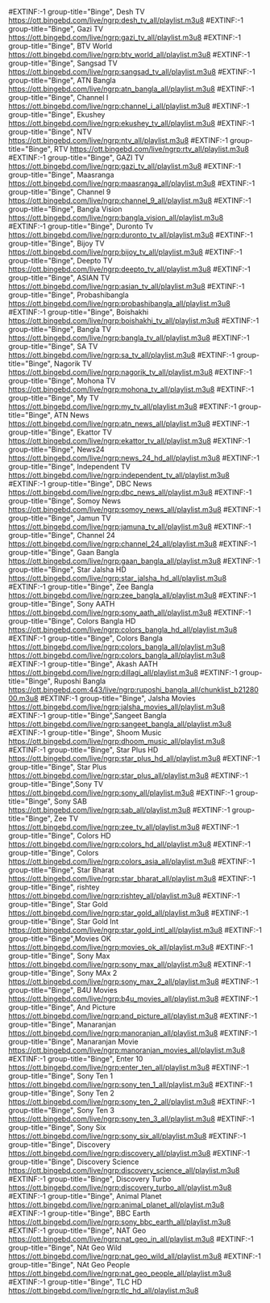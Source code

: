 #EXTINF:-1 group-title="Binge", Desh TV
https://ott.bingebd.com/live/ngrp:desh_tv_all/playlist.m3u8
#EXTINF:-1 group-title="Binge", Gazi TV
https://ott.bingebd.com/live/ngrp:gazi_tv_all/playlist.m3u8
#EXTINF:-1 group-title="Binge", BTV World
https://ott.bingebd.com/live/ngrp:btv_world_all/playlist.m3u8
#EXTINF:-1 group-title="Binge", Sangsad TV
https://ott.bingebd.com/live/ngrp:sangsad_tv_all/playlist.m3u8
#EXTINF:-1 group-title="Binge", ATN Bangla
https://ott.bingebd.com/live/ngrp:atn_bangla_all/playlist.m3u8
#EXTINF:-1 group-title="Binge", Channel I
https://ott.bingebd.com/live/ngrp:channel_i_all/playlist.m3u8
#EXTINF:-1 group-title="Binge", Ekushey
https://ott.bingebd.com/live/ngrp:ekushey_tv_all/playlist.m3u8
#EXTINF:-1 group-title="Binge", NTV
https://ott.bingebd.com/live/ngrp:ntv_all/playlist.m3u8
#EXTINF:-1 group-title="Binge", RTV
https://ott.bingebd.com/live/ngrp:rtv_all/playlist.m3u8
#EXTINF:-1 group-title="Binge", GAZI TV
https://ott.bingebd.com/live/ngrp:gazi_tv_all/playlist.m3u8
#EXTINF:-1 group-title="Binge", Maasranga
https://ott.bingebd.com/live/ngrp:maasranga_all/playlist.m3u8
#EXTINF:-1 group-title="Binge", Channel 9
https://ott.bingebd.com/live/ngrp:channel_9_all/playlist.m3u8
#EXTINF:-1 group-title="Binge", Bangla Vision
https://ott.bingebd.com/live/ngrp:bangla_vision_all/playlist.m3u8
#EXTINF:-1 group-title="Binge", Duronto Tv
https://ott.bingebd.com/live/ngrp:duronto_tv_all/playlist.m3u8
#EXTINF:-1 group-title="Binge", Bijoy TV
https://ott.bingebd.com/live/ngrp:bijoy_tv_all/playlist.m3u8
#EXTINF:-1 group-title="Binge", Deepto TV
https://ott.bingebd.com/live/ngrp:deepto_tv_all/playlist.m3u8
#EXTINF:-1 group-title="Binge", ASIAN TV
https://ott.bingebd.com/live/ngrp:asian_tv_all/playlist.m3u8
#EXTINF:-1 group-title="Binge", Probashibangla 
https://ott.bingebd.com/live/ngrp:probashibangla_all/playlist.m3u8
#EXTINF:-1 group-title="Binge", Boishakhi
https://ott.bingebd.com/live/ngrp:boishakhi_tv_all/playlist.m3u8
#EXTINF:-1 group-title="Binge", Bangla TV
https://ott.bingebd.com/live/ngrp:bangla_tv_all/playlist.m3u8
#EXTINF:-1 group-title="Binge", SA TV
https://ott.bingebd.com/live/ngrp:sa_tv_all/playlist.m3u8
#EXTINF:-1 group-title="Binge", Nagorik TV
https://ott.bingebd.com/live/ngrp:nagorik_tv_all/playlist.m3u8
#EXTINF:-1 group-title="Binge", Mohona TV
https://ott.bingebd.com/live/ngrp:mohona_tv_all/playlist.m3u8
#EXTINF:-1 group-title="Binge", My TV
https://ott.bingebd.com/live/ngrp:my_tv_all/playlist.m3u8
#EXTINF:-1 group-title="Binge", ATN News
https://ott.bingebd.com/live/ngrp:atn_news_all/playlist.m3u8
#EXTINF:-1 group-title="Binge", Ekattor TV
https://ott.bingebd.com/live/ngrp:ekattor_tv_all/playlist.m3u8
#EXTINF:-1 group-title="Binge", News24
https://ott.bingebd.com/live/ngrp:news_24_hd_all/playlist.m3u8
#EXTINF:-1 group-title="Binge", Independent TV
https://ott.bingebd.com/live/ngrp:independent_tv_all/playlist.m3u8
#EXTINF:-1 group-title="Binge", DBC News
https://ott.bingebd.com/live/ngrp:dbc_news_all/playlist.m3u8
#EXTINF:-1 group-title="Binge", Somoy News
https://ott.bingebd.com/live/ngrp:somoy_news_all/playlist.m3u8
#EXTINF:-1 group-title="Binge", Jamun TV 
https://ott.bingebd.com/live/ngrp:jamuna_tv_all/playlist.m3u8
#EXTINF:-1 group-title="Binge", Channel 24
https://ott.bingebd.com/live/ngrp:channel_24_all/playlist.m3u8
#EXTINF:-1 group-title="Binge", Gaan Bangla
https://ott.bingebd.com/live/ngrp:gaan_bangla_all/playlist.m3u8
#EXTINF:-1 group-title="Binge", Star Jalsha HD
https://ott.bingebd.com/live/ngrp:star_jalsha_hd_all/playlist.m3u8
#EXTINF:-1 group-title="Binge", Zee Bangla 
https://ott.bingebd.com/live/ngrp:zee_bangla_all/playlist.m3u8
#EXTINF:-1 group-title="Binge", Sony AATH
https://ott.bingebd.com/live/ngrp:sony_aath_all/playlist.m3u8
#EXTINF:-1 group-title="Binge", Colors Bangla HD
https://ott.bingebd.com/live/ngrp:colors_bangla_hd_all/playlist.m3u8
#EXTINF:-1 group-title="Binge", Colors Bangla
https://ott.bingebd.com/live/ngrp:colors_bangla_all/playlist.m3u8
https://ott.bingebd.com/live/ngrp:colors_bangla_all/playlist.m3u8
#EXTINF:-1 group-title="Binge", Akash AATH
https://ott.bingebd.com/live/ngrp:dillagi_all/playlist.m3u8
#EXTINF:-1 group-title="Binge", Ruposhi Bangla 
https://ott.bingebd.com:443/live/ngrp:ruposhi_bangla_all/chunklist_b2128000.m3u8
#EXTINF:-1 group-title="Binge", Jalsha Movies
https://ott.bingebd.com/live/ngrp:jalsha_movies_all/playlist.m3u8
#EXTINF:-1 group-title="Binge",Sangeet Bangla 
https://ott.bingebd.com/live/ngrp:sangeet_bangla_all/playlist.m3u8
#EXTINF:-1 group-title="Binge", Shoom Music
https://ott.bingebd.com/live/ngrp:dhoom_music_all/playlist.m3u8
#EXTINF:-1 group-title="Binge", Star Plus HD
https://ott.bingebd.com/live/ngrp:star_plus_hd_all/playlist.m3u8
#EXTINF:-1 group-title="Binge", Star Plus
https://ott.bingebd.com/live/ngrp:star_plus_all/playlist.m3u8
#EXTINF:-1 group-title="Binge",Sony TV
https://ott.bingebd.com/live/ngrp:sony_all/playlist.m3u8
#EXTINF:-1 group-title="Binge", Sony SAB
https://ott.bingebd.com/live/ngrp:sab_all/playlist.m3u8
#EXTINF:-1 group-title="Binge", Zee TV
https://ott.bingebd.com/live/ngrp:zee_tv_all/playlist.m3u8
#EXTINF:-1 group-title="Binge", Colors HD
https://ott.bingebd.com/live/ngrp:colors_hd_all/playlist.m3u8
#EXTINF:-1 group-title="Binge", Colors 
https://ott.bingebd.com/live/ngrp:colors_asia_all/playlist.m3u8
#EXTINF:-1 group-title="Binge", Star Bharat
https://ott.bingebd.com/live/ngrp:star_bharat_all/playlist.m3u8
#EXTINF:-1 group-title="Binge", rishtey
https://ott.bingebd.com/live/ngrp:rishtey_all/playlist.m3u8
#EXTINF:-1 group-title="Binge", Star Gold
https://ott.bingebd.com/live/ngrp:star_gold_all/playlist.m3u8
#EXTINF:-1 group-title="Binge", Star Gold Int
https://ott.bingebd.com/live/ngrp:star_gold_intl_all/playlist.m3u8
#EXTINF:-1 group-title="Binge",Movies OK
https://ott.bingebd.com/live/ngrp:movies_ok_all/playlist.m3u8
#EXTINF:-1 group-title="Binge", Sony Max
https://ott.bingebd.com/live/ngrp:sony_max_all/playlist.m3u8
#EXTINF:-1 group-title="Binge", Sony MAx 2
https://ott.bingebd.com/live/ngrp:sony_max_2_all/playlist.m3u8
#EXTINF:-1 group-title="Binge", B4U Movies
https://ott.bingebd.com/live/ngrp:b4u_movies_all/playlist.m3u8
#EXTINF:-1 group-title="Binge", And Picture 
https://ott.bingebd.com/live/ngrp:and_picture_all/playlist.m3u8
#EXTINF:-1 group-title="Binge", Manaranjan 
https://ott.bingebd.com/live/ngrp:manoranjan_all/playlist.m3u8
#EXTINF:-1 group-title="Binge", Manaranjan Movie 
https://ott.bingebd.com/live/ngrp:manoranjan_movies_all/playlist.m3u8
#EXTINF:-1 group-title="Binge", Enter 10 
https://ott.bingebd.com/live/ngrp:enter_ten_all/playlist.m3u8
#EXTINF:-1 group-title="Binge", Sony Ten 1
https://ott.bingebd.com/live/ngrp:sony_ten_1_all/playlist.m3u8
#EXTINF:-1 group-title="Binge", Sony Ten 2
https://ott.bingebd.com/live/ngrp:sony_ten_2_all/playlist.m3u8
#EXTINF:-1 group-title="Binge", Sony Ten 3
https://ott.bingebd.com/live/ngrp:sony_ten_3_all/playlist.m3u8
#EXTINF:-1 group-title="Binge", Sony Six
https://ott.bingebd.com/live/ngrp:sony_six_all/playlist.m3u8
#EXTINF:-1 group-title="Binge", Discovery
https://ott.bingebd.com/live/ngrp:discovery_all/playlist.m3u8
#EXTINF:-1 group-title="Binge", Discovery Science
https://ott.bingebd.com/live/ngrp:discovery_science_all/playlist.m3u8
#EXTINF:-1 group-title="Binge", Discovery Turbo
https://ott.bingebd.com/live/ngrp:discovery_turbo_all/playlist.m3u8
#EXTINF:-1 group-title="Binge", Animal Planet
https://ott.bingebd.com/live/ngrp:animal_planet_all/playlist.m3u8
#EXTINF:-1 group-title="Binge", BBC Earth
https://ott.bingebd.com/live/ngrp:sony_bbc_earth_all/playlist.m3u8
#EXTINF:-1 group-title="Binge", NAT Geo
https://ott.bingebd.com/live/ngrp:nat_geo_in_all/playlist.m3u8
#EXTINF:-1 group-title="Binge", NAt Geo Wild
https://ott.bingebd.com/live/ngrp:nat_geo_wild_all/playlist.m3u8
#EXTINF:-1 group-title="Binge", NAt Geo People 
https://ott.bingebd.com/live/ngrp:nat_geo_people_all/playlist.m3u8
#EXTINF:-1 group-title="Binge", TLC HD
https://ott.bingebd.com/live/ngrp:tlc_hd_all/playlist.m3u8
